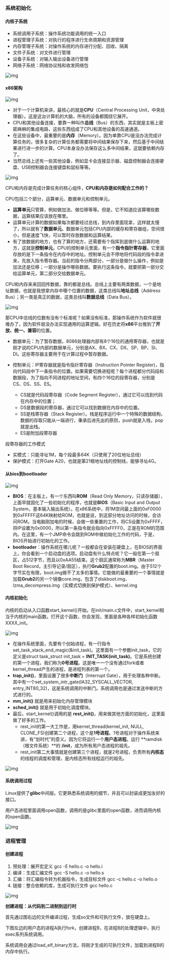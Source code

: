 ### 系统初始化

#### 内核子系统

+ 系统调用子系统：操作系统功能调用的统一入口
+ 进程管理子系统：对执行的程序进行生命周期和资源管理
+ 内存管理子系统：对操作系统的内存进行分配、回收、隔离
+ 文件子系统：对文件进行管理
+ 设备子系统：对输入输出设备进行管理
+ 网络子系统：网络协议栈和收发网络包

![img](pictures/21a9afd64b05cf1ffc87b74515d1d4f5.jpeg)



#### x86架构

![img](pictures/fa6c2b6166d02ac37637d7da4e4b579b.jpeg)

+ 对于一个计算机来讲，最核心的就是**CPU**（Central Processing Unit，中央处理器）。这是这台计算机的大脑，所有的设备都围绕它展开。
+ CPU和其他设备连接，要靠一种叫作**总线**（Bus）的东西，其实就是主板上密密麻麻的集成电路，这些东西组成了CPU和其他设备的高速通道。
+ 在这些设备中，最重要的是**内存**（Memory）。因为单靠CPU是没办法完成计算任务的，很多复杂的计算任务都需要将中间结果保存下来，然后基于中间结果进行进一步的计算。CPU本身没办法保存这么多中间结果，这就要依赖内存了。
+ 当然总线上还有一些其他设备，例如显卡会连接显示器、磁盘控制器会连接硬盘、USB控制器会连接键盘和鼠标等等。

![img](pictures/3afda18fc38e7e53604e9ebf9cb42023.jpeg)

CPU和内存是完成计算任务的核心组件，**CPU和内存是如何配合工作的？**

CPU包括三个部分，运算单元、数据单元和控制单元。

+ **运算单元**只管算，例如做加法、做位移等等。但是，它不知道应该算哪些数据，运算结果应该放在哪里。
+ 运算单元计算的数据如果每次都要经过总线，到内存里面现拿，这样就太慢了，所以就有了**数据单元**。数据单元包括CPU内部的缓存和寄存器组，空间很小，但是速度飞快，可以暂时存放数据和运算结果。
+ 有了放数据的地方，也有了算的地方，还需要有个指挥到底做什么运算的地方，这就是**控制单元**。CPU的控制单元里面，有一个**指令指针寄存器**，它里面存放的是下一条指令在内存中的地址。控制单元会不停地将代码段的指令拿进来，先放入指令寄存器。当前的指令分两部分，一部分是做什么操作，例如是加法还是位移；一部分是操作哪些数据。要执行这条指令，就要把第一部分交给运算单元，第二部分交给数据单元。

CPU和内存来来回回传数据，靠的都是总线。总线上主要有两类数据，一个是地址数据，也就是我想拿内存中哪个位置的数据，这类总线叫**地址总线**（Address Bus）；另一类是真正的数据，这类总线叫**数据总线**（Data Bus）。

![img](pictures/e2e92f2239fe9b4c024d300046536d76.jpeg)

那CPU中总线的位数有没有个标准呢？如果没有标准，那操作系统作为软件就很难办了，因为软件层没办法实现通用的运算逻辑。好在历史将**x86**平台推到了**开放、统一、兼容**的位置。

+ 数据单元：为了暂存数据，8086处理器内部有8个16位的通用寄存器，也就是刚才说的CPU内部的数据单元，分别是AX、BX、CX、DX、SP、BP、SI、DI。这些寄存器主要用于在计算过程中暂存数据。

+ 控制单元：IP寄存器就是指令指针寄存器（Instruction Pointer Register)，指向代码段中下一条指令的位置。如果需要切换进程呢？每个进程都分代码段和数据段，为了指向不同进程的地址空间，有四个16位的段寄存器，分别是CS、DS、SS、ES。
  + CS就是代码段寄存器（Code Segment Register），通过它可以找到代码在内存中的位置；
  + DS是数据段的寄存器，通过它可以找到数据在内存中的位置。
  + SS是栈寄存器（Stack Register）。栈是程序运行中一个特殊的数据结构，数据的存取只能从一端进行，秉承后进先出的原则，push就是入栈，pop就是出栈。
  + ES是附加段寄存器

段寄存器的工作模式

+ 实模式：只能寻址1M，每个段最多64K（只使用了20位地址总线）
+ 保护模式：打开Gate A20，也就是第21根地址线的控制线，能够寻址4G。



#### 从bios到bootloader

![img](pictures/0a29c1d3e1a53b2523d2dcab3a59886b.jpeg)

+ **BIOS**：在主板上，有一个东西叫**ROM**（Read Only Memory，只读存储器），上面早就固化了一些初始化的程序，也就是**BIOS**（Basic Input and Output System，基本输入输出系统）。在x86系统中，将1M空间最上面的0xF0000到0xFFFFF这64K映射给ROM，也就是说，到这部分地址访问的时候，会访问ROM。当电脑刚加电的时候，会做一些重置的工作，将CS设置为0xFFFF，将IP设置为0x0000，所以第一条指令就会指向0xFFFF0，正是在ROM的范围内。在这里，有一个JMP命令会跳到ROM中做初始化工作的代码，于是，BIOS开始进行初始化的工作。
+ **bootloader**：操作系统在哪儿呢？一般都会在安装在硬盘上，在BIOS的界面上。你会看到一个启动盘的选项。启动盘有什么特点呢？它一般在第一个扇区，占512字节，而且以0xAA55结束。这个扇区通常称为**MBR**（Master Boot Record，主引导记录/扇区），执行**Grub2**配置的boot.img。由于512个字节实在有限，boot.img做不了太多的事情。它能做的最重要的一个事情就是加载**Grub2**的另一个镜像core.img，包含了diskboot.img、lzma_decompress.img（实模式切换到保护模式）、kernel.img



#### 内核初始化

内核的启动从入口函数start_kernel()开始。在init/main.c文件中，start_kernel相当于内核的main函数。打开这个函数，你会发现，里面是各种各样初始化函数XXXX_init。

![img](pictures/cdfc33db2fe1e07b6acf8faa3959cb01.jpeg)

+ 在操作系统里面，先要有个创始进程，有一行指令set_task_stack_end_magic(&init_task)。这里面有一个参数init_task，它的定义是struct task_struct init_task = **INIT_TASK(init_task)**。它是系统创建的第一个进程，我们称为**0号进程**。这是唯一一个没有通过fork或者kernel_thread产生的进程，是进程列表的第一个。
+ **trap_init()**，里面设置了很多**中断门**（Interrupt Gate），用于处理各种中断。其中有一个set_system_intr_gate(IA32_SYSCALL_VECTOR, entry_INT80_32)，这是系统调用的中断门。系统调用也是通过发送中断的方式进行的。
+ **mm_init()** 就是用来初始化内存管理模块
+ **sched_init()** 就是用于初始化调度模块。
+ 最后，start_kernel()调用的是 **rest_init()**，用来做其他方面的初始化，这里面做了好多的工作。
  + rest_init的第一大工作是，用kernel_thread(kernel_init, NULL, CLONE_FS)创建第二个进程，这个是**1号进程**。1号进程对于操作系统来讲，有“划时代”的意义。因为它将运行一个**用户态进程**。运行 **ramdisk（根文件系统）**的 **/init**，成为所有用户态进程的祖先。
  + rest_init第二大事情就是创建第三个进程，就是2号进程，负责所有**内核态**的线程的调度和管理，是内核态所有线程运行的祖先。

![img](pictures/d2fce8af88dd278670395ce1ca6d4d14.jpg)



#### 系统调用过程

Linux提供了**glibc**中间层。它更熟悉系统调用的细节，并且可以封装成更加友好的接口。

用户态进程里面调用open函数，调用的是glibc里面的open函数，进而调用内核的open函数。

![img](pictures/868db3f559ad08659ddc74db07a9a0a5.jpg)

### 进程管理

#### 创建进程

1. 预处理：展开宏定义      gcc -E hello.c -o hello.i
2. 编译：生成汇编文件      gcc -S hello.c -o hello.s
3. 汇编：将汇编指令转为机器指令，生成目标文件       gcc -c hello.c -o hello.o
4. 链接：整合依赖的库，生成可执行文件         gcc hello.c

![img](pictures/dbd8785da6c3ce3fe1abb7bb5934b7a9.jpeg)

**创建进程：从代码到二进制到运行时**

首先通过图右边的文件编译过程，生成so文件和可执行文件，放在硬盘上。

下图左边的用户态的进程A执行fork，创建进程B，在进程B的处理逻辑中，执行exec系列系统调用。

系统调用会通过load_elf_binary方法，将刚才生成的可执行文件，加载到进程B的内存中执行。